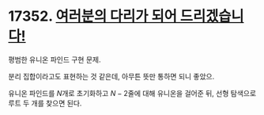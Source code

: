 # 17352. [여러분의 다리가 되어 드리겠습니다!](./17352.cpp)

평범한 유니온 파인드 구현 문제.

분리 집합이라고도 표현하는 것 같은데, 아무튼 뜻만 통하면 되니 좋았으.

유니온 파인드를 $N$개로 초기화하고 $N-2$줄에 대해 유니온을 걸어준 뒤, 선형 탐색으로 루트 두 개를 찾으면 된다.
